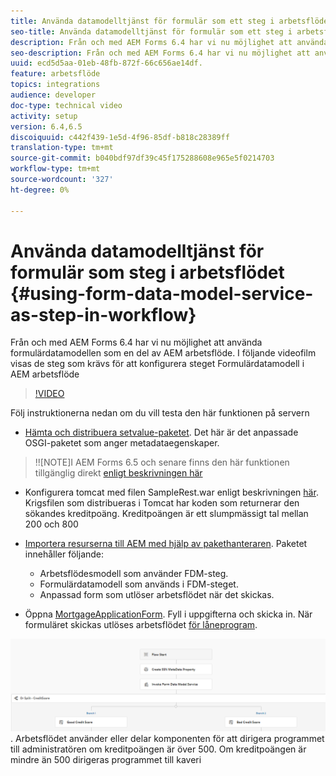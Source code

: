 ```yaml
---
title: Använda datamodelltjänst för formulär som ett steg i arbetsflödet
seo-title: Använda datamodelltjänst för formulär som ett steg i arbetsflödet
description: Från och med AEM Forms 6.4 har vi nu möjlighet att använda formulärdatamodellen som en del av AEM arbetsflöde. I följande videofilm visas stegen som behövs för att konfigurera steget för formulärdatamodell i AEM arbetsflöde.
seo-description: Från och med AEM Forms 6.4 har vi nu möjlighet att använda formulärdatamodellen som en del av AEM arbetsflöde. I följande videofilm visas stegen som behövs för att konfigurera steget för formulärdatamodell i AEM arbetsflöde.
uuid: ecd5d5aa-01eb-48fb-872f-66c656ae14df.
feature: arbetsflöde
topics: integrations
audience: developer
doc-type: technical video
activity: setup
version: 6.4,6.5
discoiquuid: c442f439-1e5d-4f96-85df-b818c28389ff
translation-type: tm+mt
source-git-commit: b040bdf97df39c45f175288608e965e5f0214703
workflow-type: tm+mt
source-wordcount: '327'
ht-degree: 0%

---
```



# Använda datamodelltjänst för formulär som steg i arbetsflödet {#using-form-data-model-service-as-step-in-workflow}

Från och med AEM Forms 6.4 har vi nu möjlighet att använda formulärdatamodellen som en del av AEM arbetsflöde. I följande videofilm visas de steg som krävs för att konfigurera steget Formulärdatamodell i AEM arbetsflöde


>[!VIDEO](https://video.tv.adobe.com/v/21719/?quality=9&learn=on)

Följ instruktionerna nedan om du vill testa den här funktionen på servern
* [Hämta och distribuera setvalue-paketet](/help/forms/assets/common-osgi-bundles/SetValueApp.core-1.0-SNAPSHOT.jar). Det här är det anpassade OSGI-paketet som anger metadataegenskaper.
>!![NOTE]I AEM Forms 6.5 och senare finns den här funktionen tillgänglig direkt  [enligt beskrivningen här](form-data-model-service-as-step-in-aem65-workflow-video-use.md)

* Konfigurera tomcat med filen SampleRest.war enligt beskrivningen [här](https://docs.adobe.com/content/help/en/experience-manager-learn/forms/ic-print-channel-tutorial/introduction.html). Krigsfilen som distribueras i Tomcat har koden som returnerar den sökandes kreditpoäng. Kreditpoängen är ett slumpmässigt tal mellan 200 och 800

* [Importera resurserna till AEM med hjälp av pakethanteraren](assets/invoke-fdm-as-service-step.zip). Paketet innehåller följande:

   * Arbetsflödesmodell som använder FDM-steg.
   * Formulärdatamodell som används i FDM-steget.
   * Anpassad form som utlöser arbetsflödet när det skickas.
* Öppna [MortgageApplicationForm](http://localhost:4502/content/dam/formsanddocuments/loanapplication/jcr:content?wcmmode=disabled). Fyll i uppgifterna och skicka in. När formuläret skickas utlöses arbetsflödet [för låneprogram](http://http://localhost:4502/editor.html/conf/global/settings/workflow/models/LoanApplication2.html).

![ arbetsflöde  ](assets/fdm-as-service-step-workflow.PNG).
Arbetsflödet använder eller delar komponenten för att dirigera programmet till administratören om kreditpoängen är över 500. Om kreditpoängen är mindre än 500 dirigeras programmet till kaveri
